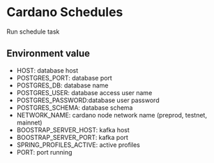 # Cardano Schedules
Run schedule task
## Environment value
- HOST: database host
- POSTGRES_PORT: database port
- POSTGRES_DB: database name
- POSTGRES_USER: database access user name
- POSTGRES_PASSWORD:database user password
- POSTGRES_SCHEMA: database schema
- NETWORK_NAME: cardano node network name (preprod, testnet, mainnet)
- BOOSTRAP_SERVER_HOST: kafka host
- BOOSTRAP_SERVER_PORT: kafka port
- SPRING_PROFILES_ACTIVE: active profiles
- PORT: port running